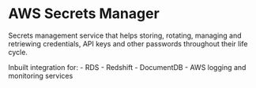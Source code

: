 # AWS Secrets Manager

Secrets management service that helps storing, rotating, managing and retriewing credentials, API keys and other passwords throughout their life cycle.

Inbuilt integration for:
    - RDS
    - Redshift
    - DocumentDB
    - AWS logging and monitoring services